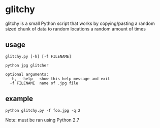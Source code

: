 glitchy
=======
glitchy is a small Python script that works by copying/pasting a random sized chunk of data to random locations a random
amount of times

usage
-----
    glitchy.py [-h] [-f FILENAME]

    python jpg glitcher

    optional arguments:
      -h, --help   show this help message and exit
      -f FILENAME  name of .jpg file
      
example
-------

    python glitchy.py -f foo.jpg -q 2
    
Note: must be ran using Python 2.7
